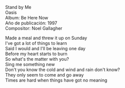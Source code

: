 Stand by Me  
Oasis  
Album: Be Here Now  
Año de publicación: 1997  
Compositor: Noel Gallagher

Made a meal and threw it up on Sunday  
I've got a lot of things to learn  
Said I would and I'll be leaving one day  
Before my heart starts to burn  
So what's the matter with you?  
Sing me something new  
Don't you know the cold and wind and rain don't know?  
They only seem to come and go away  
Times are hard when things have got no meaning  
